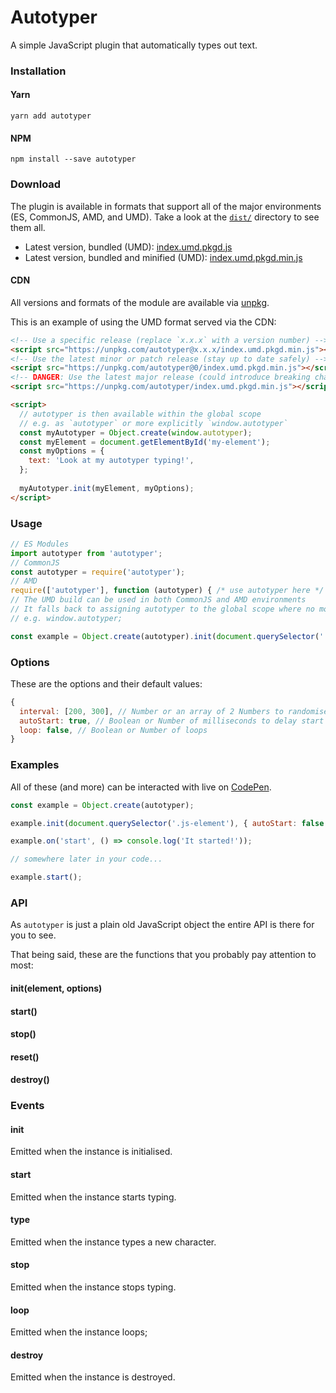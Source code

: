 # Autotyper

A simple JavaScript plugin that automatically types out text.

### Installation

#### Yarn

`yarn add autotyper`

#### NPM

`npm install --save autotyper`

### Download

The plugin is available in formats that support all of the major environments (ES, CommonJS, AMD, and UMD). Take a look at the [`dist/`](https://github.com/saulhardman/autotyper/tree/master/dist) directory to see them all.

- Latest version, bundled (UMD): [index.umd.pkgd.js](https://unpkg.com/autotyper/index.umd.pkgd.js)
- Latest version, bundled and minified (UMD): [index.umd.pkgd.min.js](https://unpkg.com/autotyper/index.umd.pkgd.min.js)

#### CDN

All versions and formats of the module are available via [unpkg](https://unpkg.com/).

This is an example of using the UMD format served via the CDN:

```html
<!-- Use a specific release (replace `x.x.x` with a version number) -->
<script src="https://unpkg.com/autotyper@x.x.x/index.umd.pkgd.min.js"></script>
<!-- Use the latest minor or patch release (stay up to date safely) -->
<script src="https://unpkg.com/autotyper@0/index.umd.pkgd.min.js"></script>
<!-- DANGER: Use the latest major release (could introduce breaking changes) -->
<script src="https://unpkg.com/autotyper/index.umd.pkgd.min.js"></script>

<script>
  // autotyper is then available within the global scope
  // e.g. as `autotyper` or more explicitly `window.autotyper`
  const myAutotyper = Object.create(window.autotyper);
  const myElement = document.getElementById('my-element');
  const myOptions = {
    text: 'Look at my autotyper typing!',
  };
  
  myAutotyper.init(myElement, myOptions);
</script>
```

### Usage

```js
// ES Modules
import autotyper from 'autotyper';
// CommonJS
const autotyper = require('autotyper');
// AMD
require(['autotyper'], function (autotyper) { /* use autotyper here */ });
// The UMD build can be used in both CommonJS and AMD environments
// It falls back to assigning autotyper to the global scope where no module system is present
// e.g. window.autotyper;

const example = Object.create(autotyper).init(document.querySelector('.js-element'));
```

### Options

These are the options and their default values:

```js
{
  interval: [200, 300], // Number or an array of 2 Numbers to randomise between
  autoStart: true, // Boolean or Number of milliseconds to delay start by
  loop: false, // Boolean or Number of loops
}
```

### Examples

All of these (and more) can be interacted with live on [CodePen](https://codepen.io/saulhardman/pen/vgYwmO).

```js
const example = Object.create(autotyper);

example.init(document.querySelector('.js-element'), { autoStart: false });

example.on('start', () => console.log('It started!'));

// somewhere later in your code...

example.start();
```

### API

As `autotyper` is just a plain old JavaScript object the entire API is there for you to see.

That being said, these are the functions that you probably pay attention to most:

#### init(element, options)
#### start()
#### stop()
#### reset()
#### destroy()

### Events

#### init

Emitted when the instance is initialised.

#### start

Emitted when the instance starts typing.

#### type

Emitted when the instance types a new character.

#### stop

Emitted when the instance stops typing.

#### loop

Emitted when the instance loops;

#### destroy

Emitted when the instance is destroyed.
